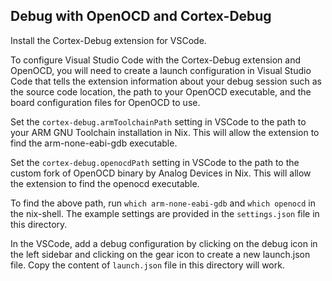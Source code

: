 ## Debug with OpenOCD and Cortex-Debug

Install the Cortex-Debug extension for VSCode.

To configure Visual Studio Code with the Cortex-Debug extension and OpenOCD, you will need to create a launch configuration in Visual Studio Code that tells the extension information about your debug session such as the source code location, the path to your OpenOCD executable, and the board configuration files for OpenOCD to use.

Set the `cortex-debug.armToolchainPath` setting in VSCode to the path to your ARM GNU Toolchain installation in Nix. This will allow the extension to find the arm-none-eabi-gdb executable.

Set the `cortex-debug.openocdPath` setting in VSCode to the path to the custom fork of OpenOCD binary by Analog Devices in Nix. This will allow the extension to find the openocd executable.

To find the above path, run `which arm-none-eabi-gdb` and `which openocd` in the nix-shell. The example settings are provided in the `settings.json` file in this directory.

In the VSCode, add a debug configuration by clicking on the debug icon in the left sidebar and clicking on the gear icon to create a new launch.json file. Copy the content of `launch.json` file in this directory will work.